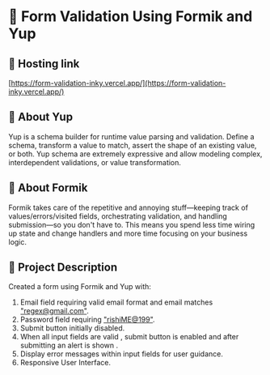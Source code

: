 # 📌 Form Validation Using Formik and Yup

## 📎 Hosting link
[https://form-validation-inky.vercel.app/](https://form-validation-inky.vercel.app/)

## 📎 About Yup 
Yup is a schema builder for runtime value parsing and validation. Define a schema, transform a value to match, assert the shape of an existing value, or both. Yup schema are extremely expressive and allow modeling complex, interdependent validations, or value transformation.

## 📎 About Formik
Formik takes care of the repetitive and annoying stuff—keeping track of values/errors/visited fields, orchestrating validation, and handling submission—so you don't have to. This means you spend less time wiring up state and change handlers and more time focusing on your business logic.

## 📎 Project Description
Created a form using Formik and Yup with:
1. Email field requiring valid email format and email matches <u>"regex@gmail.com"</u>.
2. Password field requiring <u>"rishiME@199"</u>.
3. Submit button initially disabled.
4. When all input fields are valid , submit button is enabled and after submitting an alert is shown .
5. Display error messages within input fields for user guidance.
6. Responsive User Interface.